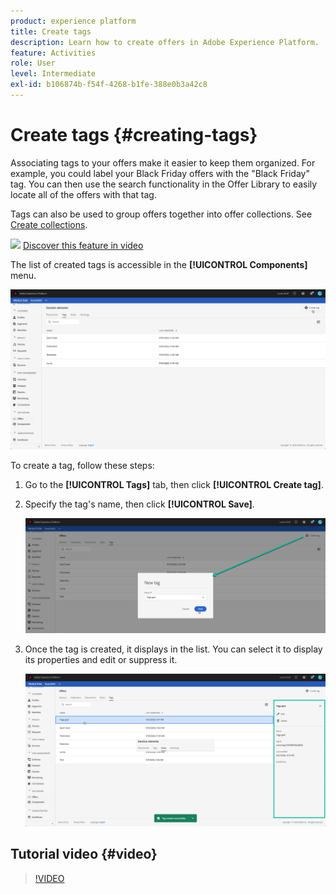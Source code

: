 ```yaml
---
product: experience platform
title: Create tags
description: Learn how to create offers in Adobe Experience Platform.
feature: Activities
role: User
level: Intermediate
exl-id: b106874b-f54f-4268-b1fe-388e0b3a42c8
---
```

# Create tags {#creating-tags}

Associating tags to your offers make it easier to keep them organized. For example, you could label your Black Friday offers with the "Black Friday" tag. You can then use the search functionality in the Offer Library to easily locate all of the offers with that tag.

Tags can also be used to group offers together into offer collections. See [Create collections](../offer-library/creating-collections.md).

![](../assets/do-not-localize/how-to-video.png) [Discover this feature in video](#video)

The list of created tags is accessible in the **[!UICONTROL Components]** menu.

![](../assets/tags_list.png)

To create a tag, follow these steps:

1. Go to the **[!UICONTROL Tags]** tab, then click **[!UICONTROL Create tag]**.

1. Specify the tag's name, then click **[!UICONTROL Save]**.

    ![](../assets/tags_create.png)

1. Once the tag is created, it displays in the list. You can select it to display its properties and edit or suppress it.

    ![](../assets/tags_created.png)

## Tutorial video {#video}


>[!VIDEO](https://video.tv.adobe.com/v/329374?quality=12)
